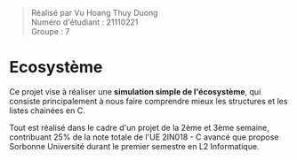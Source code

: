 > Réalisé par Vu Hoang Thuy Duong <br>
Numéro d'étudiant : 21110221 <br>
Groupe : 7 <br>

# Ecosystème
Ce projet vise à réaliser une <strong>simulation simple de l'écosystème</strong>, qui consiste principalement à nous faire comprendre mieux les structures et les listes chainées en C. <br>

Tout est réalisé dans le cadre d'un projet de la 2ème et 3ème semaine, contribuant 25% de la note totale de l'UE 2IN018 - C avancé que propose Sorbonne Université durant le premier semestre en L2 Informatique. <br>
